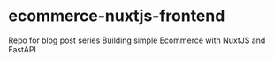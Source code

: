 # ecommerce-nuxtjs-frontend
Repo for blog post series Building simple Ecommerce with NuxtJS and FastAPI 
